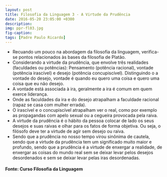 ```yaml
---
layout: post
title: Filosofia da Linguagem 3 - A Virtude da Prudência
date: 2016-05-20 23:05:00 +0300
description: 
img: ppr-fl03.jpg
fig-caption: 
tags: [Padre Paulo Ricardo]
---
```


* Recuando um pouco na abordagem da filosofia da linguagem, verifica-se pontos relacionados às bases da filosofia de Platão.
* Considerando a virtude da prudência, que envolve três realidades (faculdades ou potências): Pensamento (potência racional), vontade (potência irascível) e desejo (potência concupiscível). Distinguindo o a vontade do desejo, vontade é quando eu quero uma coisa e quero uma coisa que eu não desejo.
* A vontade está associada à ira, geralmente a ira é comum em quem exerce liderança.
* Onde as faculdades da ira e do desejo atrapalham a faculdade racional (rapaz se casa com mulher errada).  
* O irascível e o concupiscível atrapalham ver o real, como por exemplo as propagandas com apelo sexual ou a cegueira provocada pela raiva.
* A virtude da prudência é o hábito da pessoa colocar de lado os seus desejos e suas raivas e olhar para os fatos de forma objetiva. Ou seja, o filósofo deve ter a virtude de agir sem desejo ou raiva. 
* Sendo que a prudência no nosso tempo virou sinônima de cautela, sendo que a virtude da prudência tem um significado muito maior e profundo, sendo que a prudência é a virtude de enxergar a realidade, de enxergar as coisas do mundo real sem se deixar levar pelos desejos desordenados e sem se deixar levar pelas iras desordenadas.


#### Fonte: Curso Filosofia da Linguagem